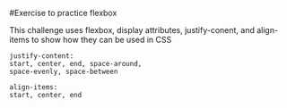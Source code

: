 #Exercise to practice flexbox

This challenge uses flexbox, display attributes, justify-conent, and align-items to show how they can be used in CSS

    justify-content:
    start, center, end, space-around, 
    space-evenly, space-between
    
    align-items:
    start, center, end